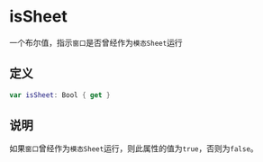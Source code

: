 # isSheet

一个布尔值，指示`窗口`是否曾经作为`模态Sheet`运行

## 定义

```swift
var isSheet: Bool { get }
```

## 说明

如果`窗口`曾经作为`模态Sheet`运行，则此属性的值为`true`，否则为`false`。
